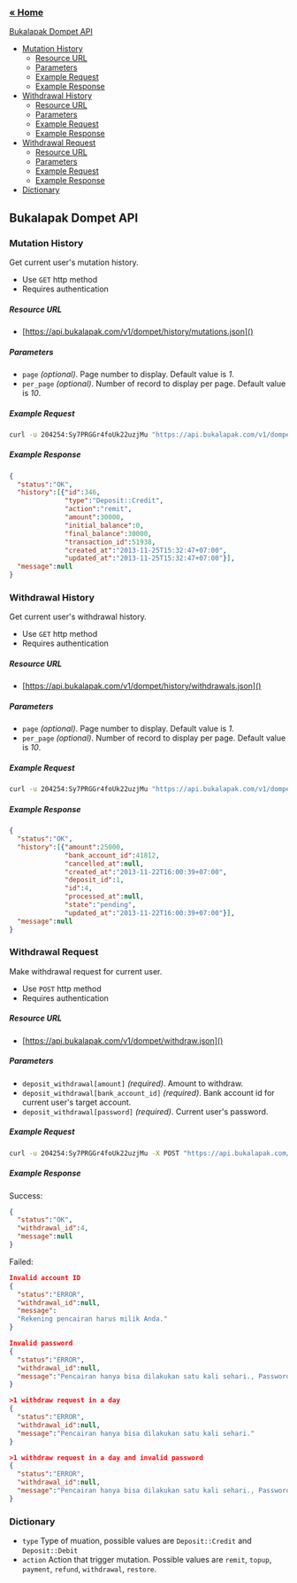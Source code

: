 ### [&laquo; Home](README.md)

[Bukalapak Dompet API](#bukalapak-dompet-api)
- [Mutation History](#mutation-history)
  - [Resource URL](#resource-url)
  - [Parameters](#parameters)
  - [Example Request](#example-request)
  - [Example Response](#example-response)
- [Withdrawal History](#withdrawal-history)
  - [Resource URL](#resource-url)
  - [Parameters](#parameters)
  - [Example Request](#example-request)
  - [Example Response](#example-response)
- [Withdrawal Request](#withdrawal-request)
  - [Resource URL](#resource-url)
  - [Parameters](#parameters)
  - [Example Request](#example-request)
  - [Example Response](#example-response)
- [Dictionary](#dictionary)

## Bukalapak Dompet API

### Mutation History
Get current user's mutation history.
+ Use `GET` http method
+ Requires authentication

##### Resource URL
+ [https://api.bukalapak.com/v1/dompet/history/mutations.json]()

##### Parameters
+ `page` *(optional)*. Page number to display. Default value is *1*.
+ `per_page` *(optional)*. Number of record to display per page. Default value is *10*.

##### Example Request
````sh
curl -u 204254:Sy7PRGGr4foUk22uzjMu "https://api.bukalapak.com/v1/dompet/history/mutations.json?page=1&per_page=1"

````

##### Example Response
````json
{
  "status":"OK",
  "history":[{"id":346,
              "type":"Deposit::Credit",
              "action":"remit",
              "amount":30000,
              "initial_balance":0,
              "final_balance":30000,
              "transaction_id":51938,
              "created_at":"2013-11-25T15:32:47+07:00",
              "updated_at":"2013-11-25T15:32:47+07:00"}],
  "message":null
}
````

### Withdrawal History
Get current user's withdrawal history.
+ Use `GET` http method
+ Requires authentication

##### Resource URL
+ [https://api.bukalapak.com/v1/dompet/history/withdrawals.json]()

##### Parameters
+ `page` *(optional)*. Page number to display. Default value is *1*.
+ `per_page` *(optional)*. Number of record to display per page. Default value is *10*.

##### Example Request
````sh
curl -u 204254:Sy7PRGGr4foUk22uzjMu "https://api.bukalapak.com/v1/dompet/history/withdrawals.json?page=1&per_page=1"

````

##### Example Response
````json
{
  "status":"OK",
  "history":[{"amount":25000,
              "bank_account_id":41812,
              "cancelled_at":null,
              "created_at":"2013-11-22T16:00:39+07:00",
              "deposit_id":1,
              "id":4,
              "processed_at":null,
              "state":"pending",
              "updated_at":"2013-11-22T16:00:39+07:00"}],
  "message":null
}
````

### Withdrawal Request
Make withdrawal request for current user.
+ Use `POST` http method
+ Requires authentication

##### Resource URL
+ [https://api.bukalapak.com/v1/dompet/withdraw.json]()

##### Parameters
+ `deposit_withdrawal[amount]` *(required)*. Amount to withdraw.
+ `deposit_withdrawal[bank_account_id]` *(required)*. Bank account id for current user's target account.
+ `deposit_withdrawal[password]` *(required)*. Current user's password.

##### Example Request
````sh
curl -u 204254:Sy7PRGGr4foUk22uzjMu -X POST "https://api.bukalapak.com/v1/dompet/withdraw.json" --data "deposit_withdrawal[amount]=25000&deposit_withdrawal[bank_account_id]=41812&deposit_withdrawal[password]=testing1234"

````

##### Example Response
Success:
````json
{
  "status":"OK",
  "withdrawal_id":4,
  "message":null
}
`````
Failed:

````json
Invalid account ID
{
  "status":"ERROR",
  "withdrawal_id":null,
  "message":
  "Rekening pencairan harus milik Anda."
}

Invalid password
{
  "status":"ERROR",
  "withdrawal_id":null,
  "message":"Pencairan hanya bisa dilakukan satu kali sehari., Password tidak valid."
}

>1 withdraw request in a day
{
  "status":"ERROR",
  "withdrawal_id":null,
  "message":"Pencairan hanya bisa dilakukan satu kali sehari."
}

>1 withdraw request in a day and invalid password
{
  "status":"ERROR",
  "withdrawal_id":null,
  "message":"Pencairan hanya bisa dilakukan satu kali sehari., Password tidak valid."
}
````

### Dictionary
- `type` Type of muation, possible values are `Deposit::Credit` and `Deposit::Debit`
- `action` Action that trigger mutation. Possible values are  `remit`, `topup`, `payment`, `refund`, `withdrawal`, `restore`. 
